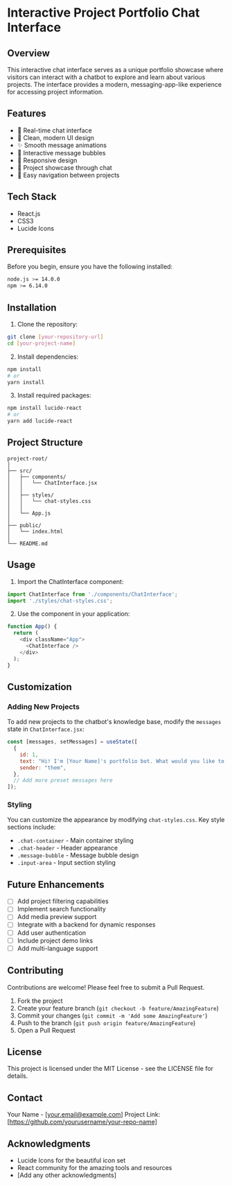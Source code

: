 # Interactive Project Portfolio Chat Interface

## Overview
This interactive chat interface serves as a unique portfolio showcase where visitors can interact with a chatbot to explore and learn about various projects. The interface provides a modern, messaging-app-like experience for accessing project information.

## Features
- 💬 Real-time chat interface
- 🎨 Clean, modern UI design
- ✨ Smooth message animations
- 💫 Interactive message bubbles
- 📱 Responsive design
- 🤖 Project showcase through chat
- 🔄 Easy navigation between projects

## Tech Stack
- React.js
- CSS3
- Lucide Icons

## Prerequisites
Before you begin, ensure you have the following installed:
```bash
node.js >= 14.0.0
npm >= 6.14.0
```

## Installation

1. Clone the repository:
```bash
git clone [your-repository-url]
cd [your-project-name]
```

2. Install dependencies:
```bash
npm install
# or
yarn install
```

3. Install required packages:
```bash
npm install lucide-react
# or
yarn add lucide-react
```

## Project Structure
```
project-root/
│
├── src/
│   ├── components/
│   │   └── ChatInterface.jsx
│   │
│   ├── styles/
│   │   └── chat-styles.css
│   │
│   └── App.js
│
├── public/
│   └── index.html
│
└── README.md
```

## Usage

1. Import the ChatInterface component:
```javascript
import ChatInterface from './components/ChatInterface';
import './styles/chat-styles.css';
```

2. Use the component in your application:
```javascript
function App() {
  return (
    <div className="App">
      <ChatInterface />
    </div>
  );
}
```

## Customization

### Adding New Projects
To add new projects to the chatbot's knowledge base, modify the `messages` state in `ChatInterface.jsx`:

```javascript
const [messages, setMessages] = useState([
  {
    id: 1,
    text: "Hi! I'm [Your Name]'s portfolio bot. What would you like to know about?",
    sender: "them",
  },
  // Add more preset messages here
]);
```

### Styling
You can customize the appearance by modifying `chat-styles.css`. Key style sections include:
- `.chat-container` - Main container styling
- `.chat-header` - Header appearance
- `.message-bubble` - Message bubble design
- `.input-area` - Input section styling

## Future Enhancements
- [ ] Add project filtering capabilities
- [ ] Implement search functionality
- [ ] Add media preview support
- [ ] Integrate with a backend for dynamic responses
- [ ] Add user authentication
- [ ] Include project demo links
- [ ] Add multi-language support

## Contributing
Contributions are welcome! Please feel free to submit a Pull Request.

1. Fork the project
2. Create your feature branch (`git checkout -b feature/AmazingFeature`)
3. Commit your changes (`git commit -m 'Add some AmazingFeature'`)
4. Push to the branch (`git push origin feature/AmazingFeature`)
5. Open a Pull Request

## License
This project is licensed under the MIT License - see the LICENSE file for details.

## Contact
Your Name - [your.email@example.com]
Project Link: [https://github.com/yourusername/your-repo-name]

## Acknowledgments
- Lucide Icons for the beautiful icon set
- React community for the amazing tools and resources
- [Add any other acknowledgments]
